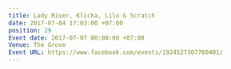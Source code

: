 ```yaml
---
title: Lady River, Klicka, Lilo & Scratch
date: 2017-07-04 17:03:00 +07:00
position: 29
Event date: 2017-07-07 00:00:00 +07:00
Venue: The Grove
Event URL: https://www.facebook.com/events/1924527307760401/
---
```



